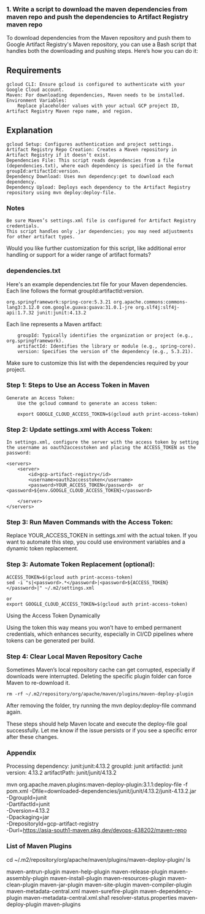 ### 1. Write a script to download the maven dependencies from maven repo and push the dependencies to Artifact Registry maven repo

To download dependencies from the Maven repository and push them to Google Artifact Registry's Maven repository, you can use a Bash script that handles both the downloading and pushing steps. Here’s how you can do it:

## Requirements

    gcloud CLI: Ensure gcloud is configured to authenticate with your Google Cloud account.
    Maven: For downloading dependencies, Maven needs to be installed.
    Environment Variables:
        Replace placeholder values with your actual GCP project ID, Artifact Registry Maven repo name, and region.

## Explanation

    gcloud Setup: Configures authentication and project settings.
    Artifact Registry Repo Creation: Creates a Maven repository in Artifact Registry if it doesn’t exist.
    Dependencies File: This script reads dependencies from a file (dependencies.txt), where each dependency is specified in the format groupId:artifactId:version.
    Dependency Download: Uses mvn dependency:get to download each dependency.
    Dependency Upload: Deploys each dependency to the Artifact Registry repository using mvn deploy:deploy-file.

### Notes

    Be sure Maven’s settings.xml file is configured for Artifact Registry credentials.
    This script handles only .jar dependencies; you may need adjustments for other artifact types.

Would you like further customization for this script, like additional error handling or support for a wider range of artifact formats?

### dependencies.txt

Here's an example dependencies.txt file for your Maven dependencies. Each line follows the format groupId:artifactId:version.

`
org.springframework:spring-core:5.3.21
org.apache.commons:commons-lang3:3.12.0
com.google.guava:guava:31.0.1-jre
org.slf4j:slf4j-api:1.7.32
junit:junit:4.13.2
`

Each line represents a Maven artifact:
```
    groupId: Typically identifies the organization or project (e.g., org.springframework).
    artifactId: Identifies the library or module (e.g., spring-core).
    version: Specifies the version of the dependency (e.g., 5.3.21).
```
Make sure to customize this list with the dependencies required by your project.


### Step 1: Steps to Use an Access Token in Maven

    Generate an Access Token:
        Use the gcloud command to generate an access token:
```
    export GOOGLE_CLOUD_ACCESS_TOKEN=$(gcloud auth print-access-token)

```
### Step 2: Update settings.xml with Access Token:

    In settings.xml, configure the server with the access token by setting the username as oauth2accesstoken and placing the ACCESS_TOKEN as the password:
```
<servers>
    <server>
        <id>gcp-artifact-registry</id>
        <username>oauth2accesstoken</username>
        <password>YOUR_ACCESS_TOKEN</password>  or       <password>${env.GOOGLE_CLOUD_ACCESS_TOKEN}</password>

    </server>
</servers>
```
### Step 3: Run Maven Commands with the Access Token:

Replace YOUR_ACCESS_TOKEN in settings.xml with the actual token. If you want to automate this step, you could use environment variables and a dynamic token replacement.

### Step 3: Automate Token Replacement (optional):
```
ACCESS_TOKEN=$(gcloud auth print-access-token)
sed -i "s|<password>.*</password>|<password>${ACCESS_TOKEN}</password>|" ~/.m2/settings.xml

or 
export GOOGLE_CLOUD_ACCESS_TOKEN=$(gcloud auth print-access-token)
```
Using the Access Token Dynamically

Using the token this way means you won’t have to embed permanent credentials, which enhances security, especially in CI/CD pipelines where tokens can be generated per build.


### Step 4: Clear Local Maven Repository Cache

Sometimes Maven’s local repository cache can get corrupted, especially if downloads were interrupted. Deleting the specific plugin folder can force Maven to re-download it.
```
rm -rf ~/.m2/repository/org/apache/maven/plugins/maven-deploy-plugin
```

After removing the folder, try running the mvn deploy:deploy-file command again.

These steps should help Maven locate and execute the deploy-file goal successfully. Let me know if the issue persists or if you see a specific error after these changes.


### Appendix


Processing dependency: junit:junit:4.13.2
groupId: junit
artifactId: junit
version: 4.13.2
artifactPath: junit/junit/4.13.2

mvn org.apache.maven.plugins:maven-deploy-plugin:3.1.1:deploy-file -f pom.xml -Dfile=downloaded-dependencies/junit/junit/4.13.2/junit-4.13.2.jar \
    -DgroupId=junit \
    -DartifactId=junit \
    -Dversion=4.13.2 \
    -Dpackaging=jar \
    -DrepositoryId=gcp-artifact-registry \
    -Durl=https://asia-south1-maven.pkg.dev/devops-438202/maven-repo


### List of Maven Plugins

cd ~/.m2/repository/org/apache/maven/plugins/maven-deploy-plugin/
ls

maven-antrun-plugin      maven-help-plugin                maven-release-plugin
maven-assembly-plugin    maven-install-plugin             maven-resources-plugin
maven-clean-plugin       maven-jar-plugin                 maven-site-plugin
maven-compiler-plugin    maven-metadata-central.xml       maven-surefire-plugin
maven-dependency-plugin  maven-metadata-central.xml.sha1  resolver-status.properties
maven-deploy-plugin      maven-plugins
